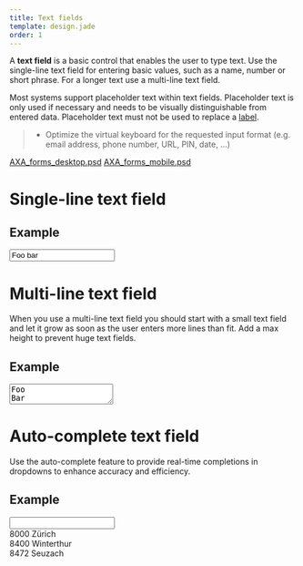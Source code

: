 ```yaml
---
title: Text fields
template: design.jade
order: 1
---
```


A **text field** is a basic control that enables the user to type text. Use the single-line text field for entering basic values, such as a name, number or short phrase. For a longer text use a multi-line text field.

Most systems support placeholder text within text fields. Placeholder text is only used if necessary and needs to be visually distinguishable from entered data. Placeholder text must not be used to replace a [label](http://design.axa.ch/design/components/form_elements/labels.html).

> - Optimize the virtual keyboard for the requested input format (e.g. email address, phone number, URL, PIN, date, ...)

<!--
## Character counter

To be defined
-->

<span class="downloads" >
  <a href="../psd/AXA_forms_desktop.psd" class="downloads__link" >AXA_forms_desktop.psd</a>
  <a href="../psd/AXA_forms_desktop.psd" class="downloads__link" >AXA_forms_mobile.psd</a>
</span>

# Single-line text field

## Example

<div style="max-width: 700px" >
  <input type="text" class="control control--input" value="Foo bar" />
</div>

# Multi-line text field

When you use a multi-line text field you should start with a small text field and let it grow
as soon as the user enters more lines than fit. Add a max height to prevent huge text fields.

## Example

<div style="max-width: 700px" >
  <textarea type="text" class="control control--textarea">Foo
Bar</textarea>
</div>

# Auto-complete text field

Use the auto-complete feature to provide real-time completions in dropdowns to enhance
accuracy and efficiency.

## Example

<div class="autocomplete" style="max-width: 700px">
  <input type="text" class="control control--input"/>
  <div style="position: relative;" class="autocomplete__suggestions">
    <div class="autocomplete__suggestions__item">8000 Zürich</div>
    <div class="autocomplete__suggestions__item autocomplete__suggestions__item--selected">8400 Winterthur</div>
    <div class="autocomplete__suggestions__item">8472 Seuzach</div>
  </div>
</div>

<!-- Copyright AXA Versicherungen AG 2015 -->
